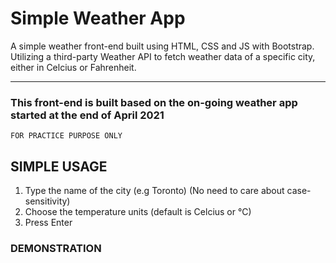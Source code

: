 # Simple Weather App
A simple weather front-end built using HTML, CSS and JS with Bootstrap.
Utilizing a third-party Weather API to fetch weather data of a specific city, either in Celcius or Fahrenheit.

---
### This front-end is built based on the on-going weather app started at the end of April 2021
`FOR PRACTICE PURPOSE ONLY`

## SIMPLE USAGE
1. Type the name of the city (e.g Toronto) (No need to care about case-sensitivity)
2. Choose the temperature units (default is Celcius or °C)
3. Press Enter

### DEMONSTRATION
